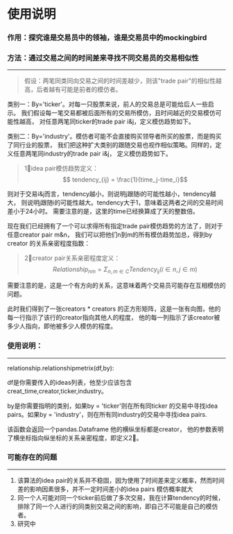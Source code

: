 # 使用说明
### 作用：探究谁是交易员中的领袖，谁是交易员中的mockingbird
### 方法：通过交易之间的时间差来寻找不同交易员的交易相似性
___
> 假设：两笔同类同向交易之间的时间差越少，则该"trade pair"的相似性越高，后者越有可能是前者的模仿者。

类别一：By='ticker'。对每一只股票来说，前人的交易总是可能给后人一些启示。
我们假设每一笔交易都被后面所有的交易所模仿，且时间越近的交易模仿可能性越高，
对任意两笔同ticker的trade pair i&j，定义模仿趋势如下。

类别二：By='industry'。模仿者可能不会直接购买领导者所买的股票，而是购买了同行业的股票，
我们把这种扩大类别的跟随交易也视作相似策略。同样的，定义任意两笔同industry的trade pair i&j，
定义模仿趋势如下。

> 1⃣️idea pair模仿趋势定义：$$ tendency_{ij} = \frac{1}{time_j-time_i}$$

则对于交易i&j而言，tendency越小，则说明j跟随i的可能性越小，tendency越大，
则说明j跟随i的可能性越大。tendency大于1，意味着这两者之间的交易时间差小于24小时。
需要注意的是，这里的time已经换算成了天的整数倍。

现在我们已经拥有了一个可以求得所有指定trade pair模仿趋势的方法了，则对于任意creator pair m&n，
我们可以把他们n到m的所有模仿趋势加总，得到by creator 的关系亲密程度指数：
> 2⃣️creator pair关系亲密程度定义：$$Relationship_{nm} = \Sigma_{n,m\in C}Tendency_{ij}(i\in n,j \in m)$$

需要注意的是，这是一个有方向的关系，这意味着两个交易员可能存在互相模仿的问题。

此时我们得到了一张creators * creators 的正方形矩阵，这是一张有向图，他的每一行指示了该行的creator指向其他人的程度，
他的每一列指示了该creator被多少人指向，即他被多少人模仿的程度。


### 使用说明：
___
relationship.relationshipmetrix(df,by):

df是你需要传入的ideas列表，他至少应该包含creat_time,creator,ticker,industry。

by是你需要指明的类别，如果by = 'ticker'则在所有同ticker 的交易中寻找idea pairs。如果by = 'industry'，则在所有同industry的交易中寻找idea pairs.

该函数会返回一个pandas.Dataframe 他的横纵坐标都是creator， 他的参数表明了横坐标指向纵坐标的关系亲密程度，即定义2⃣️。
### 可能存在的问题
___
1. 该算法的idea pair的关系并不稳固，因为使用了时间差来定义概率，然而时间差的影响因素很多，并不一定时间差小的idea pairs 模仿概率就大
2. 同一个人可能对同一个ticker前后做了多次交易，我在计算tendency的时候，排除了同一个人进行的同类别交易之间的影响，即自己不可能是自己的模仿者。
3. 研究中
